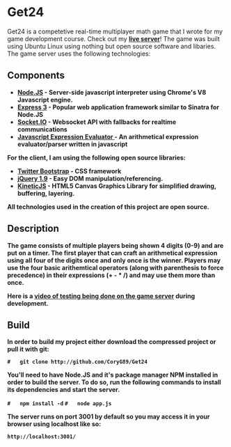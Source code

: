 Get24
===============
<p>
  Get24 is a competetive real-time multiplayer math game that I wrote for my game development course. Check out my <strong><a href='http://get24.jit.su/'>live server</a></strong>! The game was built using Ubuntu Linux using nothing but open source software and libaries. The game server uses the following technologies:
</p>

<h2>Components</h2>
<ul>
 	<li>
	 	<strong> <a href='http://nodejs.org/'><strong>Node.JS</a></strong> 
	 	- Server-side javascript interpreter using Chrome's V8 Javascript engine.
 	</li>
 	<li>
 		<strong><a href='http://expressjs.com/'>Express 3</a></strong>
 		 - Popular web application framework similar to Sinatra for Node.JS
 	</li>
 	<li>
 		<strong><a href='http://socket.io/'>Socket.IO</a></strong>
 		 - Websocket API with fallbacks for realtime communications
 	</li>
 	<li>
 		<strong><a href='http://silentmatt.com/javascript-expression-evaluator/'>
 			Javascript Expression Evaluator
 		</a></strong>
 		 - An arithmetical expression evaluator/parser written in javascript
 	</li>
</ul>

<p>For the client, I am using the following open source libraries:</p>

<ul>
	<li>
  		<strong><a href='http://twitter.github.com/bootstrap/'>Twitter Bootstrap</a></strong>
  	 	- CSS framework
  	</li>
	<li>
	  	<strong><a href='http://jquery.com/'>jQuery 1.9</a></strong>
	  	 - Easy DOM manipulation/referencing.
	</li>
	<li><strong><a href='http://kineticjs.com/'>KineticJS</a></strong>
	 - HTML5 Canvas Graphics Library for simplified drawing, buffering, layering.
	</li>
</ul>

<p>
  All technologies used in the creation of this project are open source. 
</p>

<h2>Description</h2>

<p>
	The game consists of multiple players being shown 4 digits (0-9) and are put on a timer. The first player that can craft an arithmetical expression using all four of the digits once and only once is the winner. Players may use the four basic arithemtical operators (along with parenthesis to force precedence) in their expressions (+ - * /) and may use them more than once.
</p>

<p>
	Here is a <strong><a href='http://youtu.be/gwTesvqwFWo'>
	video of testing being done on the game server</a></strong> during development.
</p>

<h2>Build</h2>
<p>In order to build my project either download the compressed project or pull it with git:</p>
<code>#   git clone http://github.com/CoryG89/Get24</code>
<p>
	You'll need to have Node.JS and it's package manager NPM installed in order to build the server. To do so, run the following commands to install its dependencies and start the server.
</p>
<code>#   npm install -d</code>
<code>#   node app.js</code>
<p>
	The server runs on port 3001 by default so you may access it in your browser using localhost like so:
</p>
<code>http://localhost:3001/</code>
